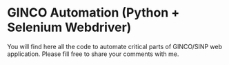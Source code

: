 # GINCO Automation (Python + Selenium Webdriver) 

You will find here all the code to automate critical parts of GINCO/SINP web application.
Please fill free to share your comments with me. 

